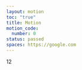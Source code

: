 ```yaml
---
layout: motion
toc: "true"
title: Motion
motion_code:
  number: 0
status: passed
spaces: https://google.com
---
```

12